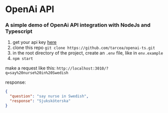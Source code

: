 # OpenAi API

### A simple demo of OpenAi API integration with NodeJs and Typescript

1. get your api key [here](https://platform.openai.com/account/api-keys)
2. clone this repo `git clone https://github.com/tarcea/openai-ts.git`
3. in the root directory of the project, create an `.env` file, like in `env.example`
4. `npm start`

make a request like this: `http://localhost:3010/?q=say%20nurse%20in%20Swedish`

response:

```json
{
  "question": "say nurse in Swedish",
  "response": "Sjuksköterska"
}
```
